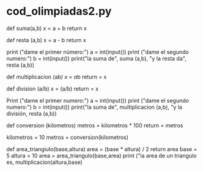 # cod_olimpiadas2.py

def suma(a,b)
  x = a + b
  return x 

def resta (a,b)
  x = a - b
  return x

print ("dame el primer número:")
a = int(input())
print ("dame el segundo numero:")
b = int(input())
print("la suma de", suma (a,b), "y la resta da", resta (a,b))


def multiplicacion (a*b)
  x = a*b
return = x 

def division (a/b)
  x = (a/b)
return = x


Print ("dame el primer numero:")
a = int(input())
print ("dame el segundo numero:")
b = int(input())
print("la suma de", multiplicacion (a,b), "y la división, resta (a,b))

def conversion (kilometros)
  metros = kilometros * 100
  return = metros

kilometros = 10 
metros = conversion(kilometros)

def area_triangiulo(base,altura)
  area = (base * altura) / 2
  return area
  base = 5
  altura = 10
  area = area_triangulo(base,area)
print ("la area de un triangulo es, multiplicacion(altura,base)
